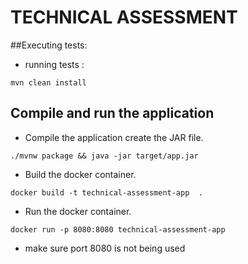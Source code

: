# TECHNICAL ASSESSMENT

##Executing tests:

* running tests :

`mvn clean install`

## Compile and run the application

- Compile the application create the JAR file.
```
./mvnw package && java -jar target/app.jar
```

- Build the docker container.
```
docker build -t technical-assessment-app  .
```

- Run the docker container.
```
docker run -p 8080:8080 technical-assessment-app
```

- make sure port 8080 is not being used
